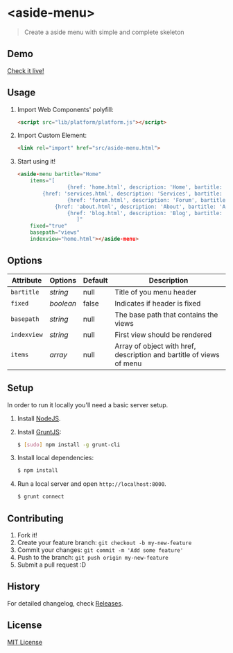 # &lt;aside-menu&gt;

> Create a aside menu with simple and complete skeleton

## Demo

[Check it live!](http://leonardosalles.com/aside-menu/)

## Usage

1. Import Web Components' polyfill:

    ```html
    <script src="lib/platform/platform.js"></script>
    ```

2. Import Custom Element:

    ```html
    <link rel="import" href="src/aside-menu.html">
    ```

3. Start using it!

    ```html
    <aside-menu bartitle="Home" 
		items="[
                	{href: 'home.html', description: 'Home', bartitle: 'Home'},
			{href: 'services.html', description: 'Services', bartitle: 'Services'},
                	{href: 'forum.html', description: 'Forum', bartitle: 'Forum'},
		        {href: 'about.html', description: 'About', bartitle: 'About'},
                	{href: 'blog.html', description: 'Blog', bartitle: 'Blog'}
                       ]" 
		fixed="true" 
		basepath="views" 
		indexview="home.html"></aside-menu>
    ```



## Options

Attribute  | Options                   | Default             | Description
---        | ---                       | ---                 | ---
`bartitle` | *string*                  | null                | Title of you menu header
`fixed`    | *boolean*                 | false               | Indicates if header is fixed
`basepath` | *string*                  | null                | The base path that contains the views
`indexview`| *string*                  | null                | First view should be rendered
`items`    | *array*                   | null                | Array of object with href, description and bartitle of views of menu

## Setup

In order to run it locally you'll need a basic server setup.

1. Install [NodeJS](http://nodejs.org/download/).
2. Install [GruntJS](http://gruntjs.com/):

    ```sh
    $ [sudo] npm install -g grunt-cli
    ```

3. Install local dependencies:

    ```sh
    $ npm install
    ```

4. Run a local server and open `http://localhost:8000`.

    ```sh
    $ grunt connect
    ```

## Contributing

1. Fork it!
2. Create your feature branch: `git checkout -b my-new-feature`
3. Commit your changes: `git commit -m 'Add some feature'`
4. Push to the branch: `git push origin my-new-feature`
5. Submit a pull request :D

## History

For detailed changelog, check [Releases](https://github.com/leonardosalles/aside-menu/releases).

## License

[MIT License](http://opensource.org/licenses/MIT)
